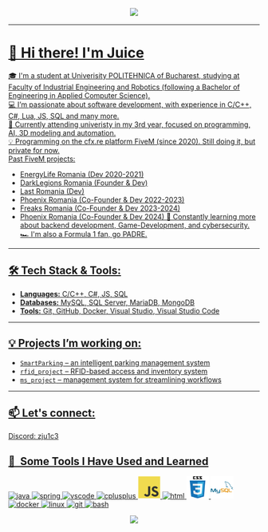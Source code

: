 <p align="center">
<a href="https://www.linkedin.com/in/adrian-mihai-olaru-4498092a0/">
  <img height="50" src="https://user-images.githubusercontent.com/46517096/166973395-19676cd8-f8ec-4abf-83ff-da8243505b82.png"/>
</p>

---

# 👋 Hi there! I'm Juice

🎓 I'm a student at Univerisity POLITEHNICA of Bucharest, studying at Faculty of Industrial Engineering and Robotics (following a Bachelor of Engineering in Applied Computer Science).  
💻 I’m passionate about software development, with experience in C/C++, C#, Lua, JS, SQL and many more.  
🚀 Currently attending univeristy in my 3rd year, focused on programming, AI, 3D modeling and automation.  
💡 Programming on the cfx.re platform FiveM (since 2020). Still doing it, but private for now.  
  Past FiveM projects: 
  - EnergyLife Romania (Dev 2020-2021)
  - DarkLegions Romania (Founder & Dev)
  - Last Romania (Dev)
  - Phoenix Romania (Co-Founder & Dev 2022-2023)
  - Freaks Romania (Co-Founder & Dev 2023-2024)
  - Phoenix Romania (Co-Founder & Dev 2024)
🌱 Constantly learning more about backend development, Game-Development, and cybersecurity.  
🏎️ I'm also a Formula 1 fan, go PADRE.  

---

## 🛠️ Tech Stack & Tools:
- **Languages:** C/C++, C#, JS, SQL
- **Databases:** MySQL, SQL Server, MariaDB, MongoDB
- **Tools:** Git, GitHub, Docker, Visual Studio, Visual Studio Code

---

## 💡 Projects I’m working on:
- `SmartParking` – an intelligent parking management system
- `rfid_project` – RFID-based access and inventory system
- `ms_project` – management system for streamlining workflows

---

## 📫 Let's connect:
Discord: zju1c3

<h2> 🚀 &nbsp;Some Tools I Have Used and Learned</h2>
<p align="left">
  
  <img src="https://cdn.jsdelivr.net/gh/devicons/devicon@latest/icons/java/java-original-wordmark.svg" alt="java" width="45" height="45"/>
  <img src="https://cdn.jsdelivr.net/gh/devicons/devicon@latest/icons/spring/spring-original-wordmark.svg" alt="spring" width="45" height="45" />
  <img src="https://cdn.jsdelivr.net/gh/devicons/devicon@latest/icons/visualstudio/visualstudio-original.svg" alt="vscode" width="45" height="45"/>
  <img src="https://cdn.jsdelivr.net/gh/devicons/devicon@latest/icons/cplusplus/cplusplus-original.svg" alt="cplusplus" width="45" height="45"/>
  <img src="https://raw.githubusercontent.com/devicons/devicon/master/icons/javascript/javascript-original.svg" alt="javascript" width="45" height="45" />
  <img src="https://cdn.jsdelivr.net/gh/devicons/devicon/icons/html5/html5-original.svg" alt="html" width="45" height="45"/>
  <img src="https://raw.githubusercontent.com/devicons/devicon/master/icons/css3/css3-original-wordmark.svg" alt="css3" width="45" height="45" />
  <img src="https://raw.githubusercontent.com/devicons/devicon/master/icons/mysql/mysql-original-wordmark.svg" alt="mysql" width="45" height="45" />
  <img src="https://cdn.jsdelivr.net/gh/devicons/devicon@latest/icons/docker/docker-original-wordmark.svg" alt="docker" width="45" height="45"/>
  <img src="https://cdn.jsdelivr.net/gh/devicons/devicon/icons/linux/linux-original.svg" alt="linux" width="45" height="45"/>       
  <img src="https://cdn.jsdelivr.net/gh/devicons/devicon@latest/icons/git/git-original-wordmark.svg" alt="git" width="45" height="45"/>
  <img src="https://cdn.jsdelivr.net/gh/devicons/devicon/icons/bash/bash-original.svg" alt="bash" width="45" height="45"/>
</p>

<p align="center">
  <img src="https://capsule-render.vercel.app/api?type=waving&color=gradient&height=100&section=footer"/>
</p>
